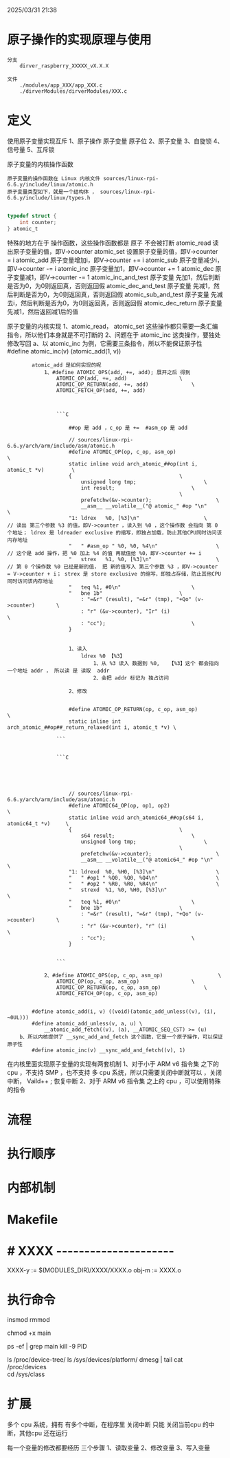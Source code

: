 2025/03/31 21:38
# 原子操作的实现原理与使用
    分支
        dirver_raspberry_XXXXX_vX.X.X

    文件
        ./modules/app_XXX/app_XXX.c
        ./dirverModules/dirverModules/XXX.c

# 定义

使用原子变量实现互斥
    1、原子操作
        原子变量
        原子位
    2、原子变量
    3、自旋锁
    4、信号量
    5、互斥锁

原子变量的内核操作函数
    
    原子变量的操作函数在 Linux 内核文件 sources/linux-rpi-6.6.y/include/linux/atomic.h
    原子变量类型如下，就是一个结构体 ， sources/linux-rpi-6.6.y/include/linux/types.h
    
```C

typedef struct {
    int counter;
} atomic_t

```

特殊的地方在于 操作函数，这些操作函数都是 原子 不会被打断
    atomic_read                 读出原子变量的值，即V->counter
    atomic_set                  设置原子变量的值，即V->counter = i
    atomic_add                  原子变量增加i，即V->counter += i
    atomic_sub                  原子变量减少i，即V->counter -= i
    atomic_inc                  原子变量加1，即V->counter += 1
    atomic_dec                  原子变量减1，即V->counter -= 1
    atomic_inc_and_test         原子变量 先加1，然后判断是否为0，为0则返回真，否则返回假
    atomic_dec_and_test         原子变量 先减1，然后判断是否为0，为0则返回真，否则返回假
    atomic_sub_and_test         原子变量 先减去i，然后判断是否为0，为0则返回真，否则返回假
    atomic_dec_return           原子变量 先减1，然后返回减1后的值


原子变量的内核实现
    1、atomic_read， atomic_set 这些操作都只需要一条汇编指令，所以他们本身就是不可打断的
    2、问题在于 atomic_inc 这类操作，要独处修改写回
        a、以 atomic_inc 为例，它需要三条指令，所以不能保证原子性
            #define atomic_inc(v) (atomic_add(1, v))

            atomic_add 是如何实现的呢
                1、#define ATOMIC_OPS(add, +=, add); 展开之后 得到 
                    ATOMIC_OP(add, +=, add)					\
                    ATOMIC_OP_RETURN(add, +=, add)				\
                    ATOMIC_FETCH_OP(add, +=, add)



                    ```C

                        ##op 是 add ，c_op 是 +=  #asm_op 是 add

                        // sources/linux-rpi-6.6.y/arch/arm/include/asm/atomic.h
                        #define ATOMIC_OP(op, c_op, asm_op)					\
                        static inline void arch_atomic_##op(int i, atomic_t *v)			\
                        {									\
                            unsigned long tmp;						\
                            int result;							\
                                                            \
                            prefetchw(&v->counter);						\
                            __asm__ __volatile__("@ atomic_" #op "\n"			\
                        "1:	ldrex	%0, [%3]\n"						\               // 读出 第三个参数 %3 的值，即V->counter ，读入到 %0 ，这个操作数 会指向 第 0 个地址； ldrex 是 ldreader exclusive 的缩写，即独占加载，防止其他CPU同时访问该内存地址
                        "	" #asm_op "	%0, %0, %4\n"					\           // 这个是 add 操作，把 %0 加上 %4 的值 再赋值给 %0，即V->counter += i 
                        "	strex	%1, %0, [%3]\n"						\           // 第 0 个操作数 %0 已经是新的值， 把 新的值写入 第三个参数 %3 ，即V->counter = V->counter + i； strex 是 store exclusive 的缩写，即独占存储，防止其他CPU同时访问该内存地址
                        "	teq	%1, #0\n"						\
                        "	bne	1b"							\
                            : "=&r" (result), "=&r" (tmp), "+Qo" (v->counter)		\
                            : "r" (&v->counter), "Ir" (i)					\
                            : "cc");							\
                        }


                        1、读入
                            ldrex %0 【%3】
                                1、从 %3 读入 数据到 %0,   【%3】这个 都会指向一个地址 addr ， 所以读 是 读取  addr
                                2、会把 addr 标记为 独占访问

                        2、修改


                        #define ATOMIC_OP_RETURN(op, c_op, asm_op)				\
                        static inline int arch_atomic_##op##_return_relaxed(int i, atomic_t *v)	\

                    ```


                    ```C





                        // sources/linux-rpi-6.6.y/arch/arm/include/asm/atomic.h
                        #define ATOMIC64_OP(op, op1, op2)					\
                        static inline void arch_atomic64_##op(s64 i, atomic64_t *v)		\
                        {									\
                            s64 result;							\
                            unsigned long tmp;						\
                                                            \
                            prefetchw(&v->counter);						\
                            __asm__ __volatile__("@ atomic64_" #op "\n"			\
                        "1:	ldrexd	%0, %H0, [%3]\n"					\
                        "	" #op1 " %Q0, %Q0, %Q4\n"					\
                        "	" #op2 " %R0, %R0, %R4\n"					\
                        "	strexd	%1, %0, %H0, [%3]\n"					\
                        "	teq	%1, #0\n"						\
                        "	bne	1b"							\
                            : "=&r" (result), "=&r" (tmp), "+Qo" (v->counter)		\
                            : "r" (&v->counter), "r" (i)					\
                            : "cc");							\
                        }	


                    ```

                2、#define ATOMIC_OPS(op, c_op, asm_op)					\
                    ATOMIC_OP(op, c_op, asm_op)					\
                    ATOMIC_OP_RETURN(op, c_op, asm_op)				\
                    ATOMIC_FETCH_OP(op, c_op, asm_op)


            #define atomic_add(i, v) ((void)(atomic_add_unless((v), (i), ~0UL)))
            #define atomic_add_unless(v, a, u) \
                __atomic_add_fetch((v), (a), __ATOMIC_SEQ_CST) >= (u)
        b、所以内核提供了 __sync_add_and_fetch 这个函数，它是一个原子操作，可以保证原子性
            #define atomic_inc(v) __sync_add_and_fetch((v), 1)






在内核里面实现原子变量的实现有两套机制
    1、对于小于 ARM v6 指令集 之下的 cpu ，不支持 SMP ，也不支持 多 cpu 系统，所以只需要关闭中断就可以 ，关闭 中断， Vaild++ ; 恢复中断
    2、对于 ARM v6 指令集 之上的 cpu ，可以使用特殊的指令


# 流程


# 执行顺序


# 内部机制


# Makefile
# # XXXX ---------------------
XXXX-y := $(MODULES_DIR)/XXXX/XXXX.o
obj-m := XXXX.o


# 执行命令


insmod
rmmod

chmod +x main

ps -ef | grep main
kill -9 PID

ls /proc/device-tree/
ls /sys/devices/platform/
dmesg | tail
cat /proc/devices  
cd /sys/class 



# 扩展

多个 cpu 系统，拥有 有多个中断，在程序里 关闭中断 只能 关闭当前cpu 的中断，其他cpu 还在运行

每一个变量的修改都要经历 三个步骤
    1、读取变量
    2、修改变量
    3、写入变量
